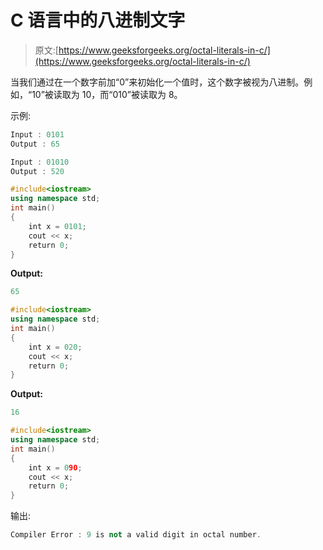 # C 语言中的八进制文字

> 原文:[https://www.geeksforgeeks.org/octal-literals-in-c/](https://www.geeksforgeeks.org/octal-literals-in-c/)

当我们通过在一个数字前加“0”来初始化一个值时，这个数字被视为八进制。例如，“10”被读取为 10，而“010”被读取为 8。

示例:

```cpp
Input : 0101
Output : 65

Input : 01010
Output : 520

```

```cpp
#include<iostream>
using namespace std;
int main()
{  
    int x = 0101; 
    cout << x; 
    return 0;
}
```

**Output:**

```cpp
65

```

```cpp
#include<iostream>
using namespace std;
int main()
{  
    int x = 020; 
    cout << x; 
    return 0;
}
```

**Output:**

```cpp
16

```

```cpp
#include<iostream>
using namespace std;
int main()
{  
    int x = 090; 
    cout << x; 
    return 0;
}
```

输出:

```cpp
Compiler Error : 9 is not a valid digit in octal number.

```